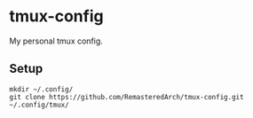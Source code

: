 # tmux-config

My personal tmux config.

## Setup

```
mkdir ~/.config/
git clone https://github.com/RemasteredArch/tmux-config.git ~/.config/tmux/
```
